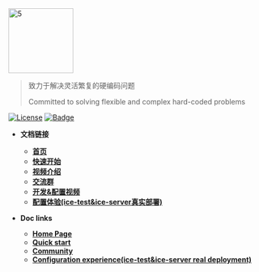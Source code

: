 <img width="128" alt="5" src="https://user-images.githubusercontent.com/33447125/151098049-72aaf8d1-b759-4d84-bf6b-1a2260033582.png">

> 致力于解决灵活繁复的硬编码问题
> 
> Committed to solving flexible and complex hard-coded problems

[![License](https://img.shields.io/badge/license-Apache%202-4EB1BA.svg)](https://www.apache.org/licenses/LICENSE-2.0.html)
[![Badge](https://img.shields.io/badge/link-ice--docs-brightgreen)](http://waitmoon.com/)

- **文档链接**
    - [**首页**](http://waitmoon.com/zh/)
    - [**快速开始**](http://waitmoon.com/zh/guide/getting-started.html)
    - [**视频介绍**](https://www.bilibili.com/video/BV1hg411A7jx)
    - [**交流群**](http://waitmoon.com/zh/community/community.html)
    - [**开发&配置视频**](https://www.bilibili.com/video/BV1Q34y1R7KF)
    - [**配置体验(ice-test&ice-server真实部署)**](http://eg.waitmoon.com/)
  

- **Doc links**
    - [**Home Page**](http://waitmoon.com/)
    - [**Quick start**](http://waitmoon.com/guide/getting-started.html)
    - [**Community**](http://waitmoon.com/community/community.html)
    - [**Configuration experience(ice-test&ice-server real deployment)**](http://eg.waitmoon.com/)
